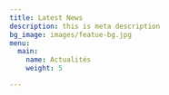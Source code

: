 ```yaml
---
title: Latest News
description: this is meta description
bg_image: images/featue-bg.jpg
menu:
  main:
    name: Actualités
    weight: 5

---
```

